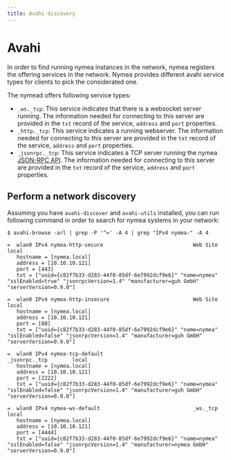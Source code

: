 ```yaml
---
title: Avahi discovery
---
```


# Avahi

In order to find running nymea instances in the network, nymea registers the offering services in the network. Nymea provides different avahi service types for clients to pick the considerated one.

The nymead offers following service types:

* `_ws._tcp`: This service indicates that there is a websocket server running. The information needed for connecting to this server are provided in the `txt` record of the service, `address` and `port` properties.
* `_http._tcp`: This service indicates a running webserver. The information needed for connecting to this server are provided in the `txt` record of the service, `address` and `port` properties.
* `_jsonrpc._tcp`: This service indicates a TCP server running the nymea [JSON-RPC API](https://doc.nymea.io/jsonrpc.html). The information needed for connecting to this server are provided in the `txt` record of the service, `address` and `port` properties.


## Perform a network discovery

Assuming you have `avahi-discover` and `avahi-utils` installed, you can run following command in order to search for nymea systems in your network:

    $ avahi-browse -arl | grep -P '^=' -A 4 | grep "IPv4 nymea-" -A 4

    =  wlan0 IPv4 nymea-http-secure                             Web Site             local
       hostname = [nymea.local]
       address = [10.10.10.121]
       port = [443]
       txt = ["uuid={c82f7b33-d283-44f0-85df-6e7992dcf9e6}" "name=nymea" "sslEnabled=true" "jsonrpcVersion=1.4" "manufacturer=guh GmbH" "serverVersion=0.9.0"]
    
    =  wlan0 IPv4 nymea-http-insecure                           Web Site             local
       hostname = [nymea.local]
       address = [10.10.10.121]
       port = [80]
       txt = ["uuid={c82f7b33-d283-44f0-85df-6e7992dcf9e6}" "name=nymea" "sslEnabled=false" "jsonrpcVersion=1.4" "manufacturer=guh GmbH" "serverVersion=0.9.0"]
    
    =  wlan0 IPv4 nymea-tcp-default                             _jsonrpc._tcp        local
       hostname = [nymea.local]
       address = [10.10.10.121]
       port = [2222]
       txt = ["uuid={c82f7b33-d283-44f0-85df-6e7992dcf9e6}" "name=nymea" "sslEnabled=false" "jsonrpcVersion=1.4" "manufacturer=guh GmbH" "serverVersion=0.9.0"]
    
    =  wlan0 IPv4 nymea-ws-default                              _ws._tcp             local
       hostname = [nymea.local]
       address = [10.10.10.121]
       port = [4444]
       txt = ["uuid={c82f7b33-d283-44f0-85df-6e7992dcf9e6}" "name=nymea" "sslEnabled=false" "jsonrpcVersion=1.4" "manufacturer=nymea GmbH" "serverVersion=0.9.0"]

